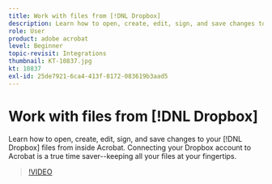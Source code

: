 ```yaml
---
title: Work with files from [!DNL Dropbox]
description: Learn how to open, create, edit, sign, and save changes to your [!DNL Dropbox] files from inside Acrobat
role: User
product: adobe acrobat
level: Beginner
topic-revisit: Integrations
thumbnail: KT-10837.jpg
kt: 10837
exl-id: 25de7921-6ca4-413f-8172-083619b3aad5
---
```

# Work with files from [!DNL Dropbox]

Learn how to open, create, edit, sign, and save changes to your [!DNL Dropbox] files from inside Acrobat. Connecting your Dropbox account to Acrobat is a true time saver--keeping all your files at your fingertips.

>[!VIDEO](https://video.tv.adobe.com/v/3409411?quality=12&learn=on&hidetitle=true)
